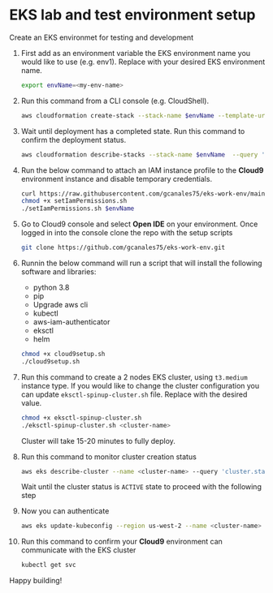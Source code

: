 # EKS lab and test environment setup

Create an EKS environmet for testing and development

1. First add as an environment variable the EKS environment name you would like to use (e.g. env1). Replace with your desired EKS environment name.

    ```sh
    export envName=<my-env-name>
    ```

1. Run this command from a CLI console (e.g. CloudShell).

    ```sh
    aws cloudformation create-stack --stack-name $envName --template-url https://ee-assets-prod-us-east-1.s3.amazonaws.com/modules/b2712516c3c24d58a606eecfb837cb1e/v1/eks-work-env.template --capabilities CAPABILITY_IAM
    ```

1. Wait until deployment has a completed state. Run this command to confirm the deployment status.

    ```sh
    aws cloudformation describe-stacks --stack-name $envName  --query 'Stacks[*].StackStatus' --output text
    ```

1. Run the below command to attach an IAM instance profile to the **Cloud9** environment instance and disable temporary credentials.

    ```sh
    curl https://raw.githubusercontent.com/gcanales75/eks-work-env/main/setIamPermissions.sh > setIamPermissions.sh
    chmod +x setIamPermissions.sh
    ./setIamPermissions.sh $envName
    ```

1. Go to Cloud9 console and select **Open IDE** on your environment. Once logged in into the console clone the repo with the setup scripts

    ```sh
    git clone https://github.com/gcanales75/eks-work-env.git
    ```

1. Runnin the below command will run a script that will install the following software and libraries:

    - python 3.8
    - pip
    - Upgrade aws cli
    - kubectl
    - aws-iam-authenticator
    - eksctl
    - helm

    ```sh
    chmod +x cloud9setup.sh
    ./cloud9setup.sh
    ```

1. Run this command to create a 2 nodes EKS cluster, using `t3.medium` instance type. If you would like to change the cluster configuration you can update `eksctl-spinup-cluster.sh` file. Replace <cluster-name> with the desired value.

    ```sh
    chmod +x eksctl-spinup-cluster.sh
    ./eksctl-spinup-cluster.sh <cluster-name>
    ```

    Cluster will take 15-20 minutes to fully deploy.

1. Run this command to monitor cluster creation status

    ```sh
    aws eks describe-cluster --name <cluster-name> --query 'cluster.status' --output text
    ```

    Wait until the cluster status is `ACTIVE` state to proceed with the following step

1. Now you can authenticate

    ```sh
    aws eks update-kubeconfig --region us-west-2 --name <cluster-name>
    ````

1. Run this command to confirm your **Cloud9** environment can communicate with the EKS cluster

    ```sh
    kubectl get svc
    ```


Happy building!